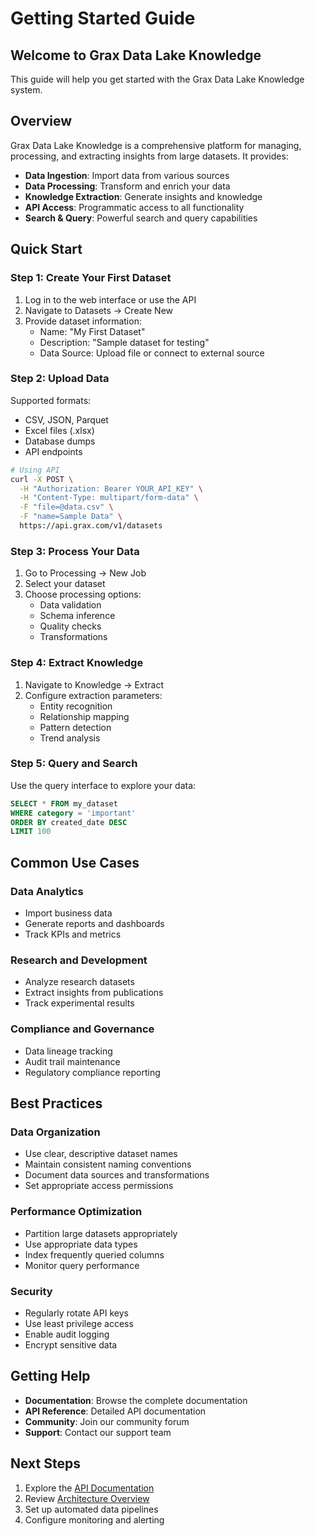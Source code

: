 # Getting Started Guide

## Welcome to Grax Data Lake Knowledge

This guide will help you get started with the Grax Data Lake Knowledge system.

## Overview

Grax Data Lake Knowledge is a comprehensive platform for managing, processing, and extracting insights from large datasets. It provides:

- **Data Ingestion**: Import data from various sources
- **Data Processing**: Transform and enrich your data
- **Knowledge Extraction**: Generate insights and knowledge
- **API Access**: Programmatic access to all functionality
- **Search & Query**: Powerful search and query capabilities

## Quick Start

### Step 1: Create Your First Dataset

1. Log in to the web interface or use the API
2. Navigate to Datasets → Create New
3. Provide dataset information:
   - Name: "My First Dataset"
   - Description: "Sample dataset for testing"
   - Data Source: Upload file or connect to external source

### Step 2: Upload Data

Supported formats:
- CSV, JSON, Parquet
- Excel files (.xlsx)
- Database dumps
- API endpoints

```bash
# Using API
curl -X POST \
  -H "Authorization: Bearer YOUR_API_KEY" \
  -H "Content-Type: multipart/form-data" \
  -F "file=@data.csv" \
  -F "name=Sample Data" \
  https://api.grax.com/v1/datasets
```

### Step 3: Process Your Data

1. Go to Processing → New Job
2. Select your dataset
3. Choose processing options:
   - Data validation
   - Schema inference
   - Quality checks
   - Transformations

### Step 4: Extract Knowledge

1. Navigate to Knowledge → Extract
2. Configure extraction parameters:
   - Entity recognition
   - Relationship mapping
   - Pattern detection
   - Trend analysis

### Step 5: Query and Search

Use the query interface to explore your data:

```sql
SELECT * FROM my_dataset 
WHERE category = 'important' 
ORDER BY created_date DESC
LIMIT 100
```

## Common Use Cases

### Data Analytics
- Import business data
- Generate reports and dashboards
- Track KPIs and metrics

### Research and Development
- Analyze research datasets
- Extract insights from publications
- Track experimental results

### Compliance and Governance
- Data lineage tracking
- Audit trail maintenance
- Regulatory compliance reporting

## Best Practices

### Data Organization
- Use clear, descriptive dataset names
- Maintain consistent naming conventions
- Document data sources and transformations
- Set appropriate access permissions

### Performance Optimization
- Partition large datasets appropriately
- Use appropriate data types
- Index frequently queried columns
- Monitor query performance

### Security
- Regularly rotate API keys
- Use least privilege access
- Enable audit logging
- Encrypt sensitive data

## Getting Help

- **Documentation**: Browse the complete documentation
- **API Reference**: Detailed API documentation
- **Community**: Join our community forum
- **Support**: Contact our support team

## Next Steps

1. Explore the [API Documentation](../api/README.md)
2. Review [Architecture Overview](../architecture/overview.md)
3. Set up automated data pipelines
4. Configure monitoring and alerting
